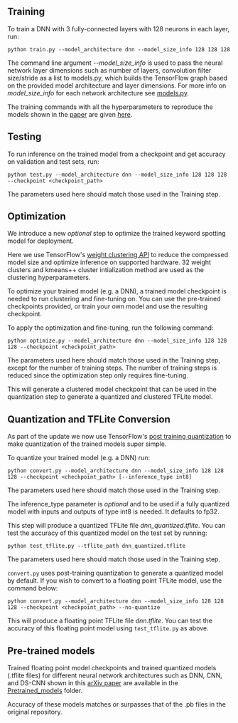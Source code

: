 ## Training

To train a DNN with 3 fully-connected layers with 128 neurons in each layer, run:

```
python train.py --model_architecture dnn --model_size_info 128 128 128
```
The command line argument *--model_size_info* is used to pass the neural network layer
dimensions such as number of layers, convolution filter size/stride as a list to models.py,
which builds the TensorFlow graph based on the provided model architecture
and layer dimensions. For more info on *model_size_info* for each network architecture see
[models.py](models.py).

The training commands with all the hyperparameters to reproduce the models shown in the
[paper](https://arxiv.org/pdf/1711.07128.pdf) are given [here](train_commands.txt).

## Testing
To run inference on the trained model from a checkpoint and get accuracy on validation and test sets, run:
```
python test.py --model_architecture dnn --model_size_info 128 128 128 --checkpoint <checkpoint_path>
```
The parameters used here should match those used in the Training step.

## Optimization

We introduce a new *optional* step to optimize the trained keyword spotting model for deployment.

Here we use TensorFlow's [weight clustering API](https://www.tensorflow.org/model_optimization/guide/clustering) to reduce the compressed model size and optimize inference on supported hardware. 32 weight clusters and kmeans++ cluster intialization method are used as the clustering hyperparameters.

To optimize your trained model (e.g. a DNN), a trained model checkpoint is needed to run clustering and fine-tuning on.
You can use the pre-trained checkpoints provided, or train your own model and use the resulting checkpoint.

To apply the optimization and fine-tuning, run the following command:
```
python optimize.py --model_architecture dnn --model_size_info 128 128 128 --checkpoint <checkpoint_path>
```
The parameters used here should match those used in the Training step, except for the number of training steps.
The number of training steps is reduced since the optimization step only requires fine-tuning.

This will generate a clustered model checkpoint that can be used in the quantization step to generate a quantized and clustered TFLite model.

## Quantization and TFLite Conversion

As part of the update we now use TensorFlow's
[post training quantization](https://www.tensorflow.org/lite/performance/post_training_quantization) to
make quantization of the trained models super simple.

To quantize your trained model (e.g. a DNN) run:
```
python convert.py --model_architecture dnn --model_size_info 128 128 128 --checkpoint <checkpoint_path> [--inference_type int8]
```
The parameters used here should match those used in the Training step.

The inference_type parameter is *optional* and to be used if a fully quantized model with inputs and outputs of type int8 is needed. It defaults to fp32.

This step will produce a quantized TFLite file *dnn_quantized.tflite*.
You can test the accuracy of this quantized model on the test set by running:
```
python test_tflite.py --tflite_path dnn_quantized.tflite
```
The parameters used here should match those used in the Training step.

`convert.py` uses post-training quantization to generate a quantized model by default. If you wish to convert to a floating point TFLite model, use the command below:

```
python convert.py --model_architecture dnn --model_size_info 128 128 128 --checkpoint <checkpoint_path> --no-quantize
```

This will produce a floating point TFLite file *dnn.tflite*. You can test the accuracy of this floating point model using `test_tflite.py` as above.

## Pre-trained models

Trained floating point model checkpoints and trained quantized models (.tflite files)
for different neural network architectures such as DNN,
CNN, and DS-CNN shown in
this [arXiv paper](https://arxiv.org/pdf/1711.07128.pdf) are available in the
[Pretrained_models](../Pretrained_models) folder.

Accuracy of these models matches or surpasses that of the .pb files in the original repository.

